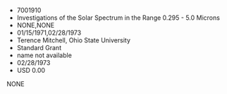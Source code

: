 * 7001910
* Investigations of the Solar Spectrum in the Range 0.295 - 5.0 Microns
* NONE,NONE
* 01/15/1971,02/28/1973
* Terence Mitchell, Ohio State University
* Standard Grant
* name not available
* 02/28/1973
* USD 0.00

NONE